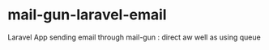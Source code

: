 # mail-gun-laravel-email
Laravel App sending email through mail-gun  : direct aw well as  using queue
